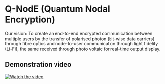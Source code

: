 # Q-NodE (Quantum Nodal Encryption)

Our vision: To create an end-to-end encrypted communication between multiple users by the transfer of polarised photon (bit-wise data carriers) through fibre optics and node-to-user communication through light fidelity (Li-Fi), the same received through photo voltaic for real-time output display.

## Demonstration video

[![Watch the video](https://img.youtube.com/vi/-D_1JwN-XKg/maxresdefault.jpg)](https://www.youtube.com/watch?v=-D_1JwN-XKg&t=69s&ab_channel=PVJambur)

